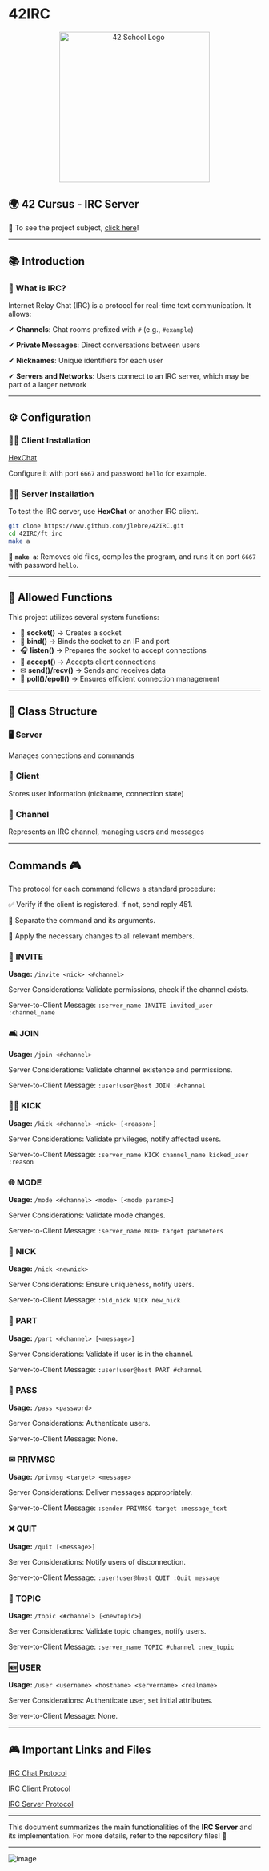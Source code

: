 # 42IRC

<p align="center">
  <img src="https://user-images.githubusercontent.com/94384240/170144677-24ff4d41-6e4a-491a-adfa-7dcf0eac630a.jpeg" alt="42 School Logo" width="300">
</p>

## 🌍 42 Cursus - IRC Server

📜 To see the project subject, [click here](https://github.com/jlebre/42IRC/blob/main/fr_irc.pdf)!

---

## 📚 Introduction

### 💬 What is IRC?
Internet Relay Chat (IRC) is a protocol for real-time text communication. It allows:

✔ **Channels**: Chat rooms prefixed with `#` (e.g., `#example`)

✔ **Private Messages**: Direct conversations between users

✔ **Nicknames**: Unique identifiers for each user

✔ **Servers and Networks**: Users connect to an IRC server, which may be part of a larger network

---

## ⚙️ Configuration

### 🧑‍🔧 Client Installation
[HexChat](https://hexchat.github.io/downloads.html)

Configure it with port `6667` and password `hello` for example.

### 🧑‍🔧 Server Installation
To test the IRC server, use **HexChat** or another IRC client.

```sh
git clone https://www.github.com/jlebre/42IRC.git
cd 42IRC/ft_irc
make a
```
📌 **`make a`**: Removes old files, compiles the program, and runs it on port `6667` with password `hello`.

---

## 📌 Allowed Functions
This project utilizes several system functions:

- 🤧 **socket()** → Creates a socket
- 📍 **bind()** → Binds the socket to an IP and port
- 🎧 **listen()** → Prepares the socket to accept connections
- 🤝 **accept()** → Accepts client connections
- ✉ **send()/recv()** → Sends and receives data
- 🚦 **poll()/epoll()** → Ensures efficient connection management

---

## 📌 Class Structure

### 🖥️ **Server**
Manages connections and commands

### 👤 **Client**
Stores user information (nickname, connection state)

### 🔹 **Channel**
Represents an IRC channel, managing users and messages

---

## Commands 🎮

The protocol for each command follows a standard procedure:

✅ Verify if the client is registered. If not, send reply 451.

📌 Separate the command and its arguments.

🔄 Apply the necessary changes to all relevant members.

### 🎫 INVITE
**Usage:** `/invite <nick> <#channel>`

Server Considerations: Validate permissions, check if the channel exists.

Server-to-Client Message: `:server_name INVITE invited_user :channel_name`

### 🛋 JOIN
**Usage:** `/join <#channel>`

Server Considerations: Validate channel existence and permissions.

Server-to-Client Message: `:user!user@host JOIN :#channel`

### 🧑‍🛠️ KICK
**Usage:** `/kick <#channel> <nick> [<reason>]`

Server Considerations: Validate privileges, notify affected users.

Server-to-Client Message: `:server_name KICK channel_name kicked_user :reason`

### 🌐 MODE
**Usage:** `/mode <#channel> <mode> [<mode params>]`

Server Considerations: Validate mode changes.

Server-to-Client Message: `:server_name MODE target parameters`

### 🔄 NICK
**Usage:** `/nick <newnick>`

Server Considerations: Ensure uniqueness, notify users.

Server-to-Client Message: `:old_nick NICK new_nick`

### 👣 PART
**Usage:** `/part <#channel> [<message>]`

Server Considerations: Validate if user is in the channel.

Server-to-Client Message: `:user!user@host PART #channel`

### 🔑 PASS
**Usage:** `/pass <password>`

Server Considerations: Authenticate users.

Server-to-Client Message: None.

### ✉ PRIVMSG
**Usage:** `/privmsg <target> <message>`

Server Considerations: Deliver messages appropriately.

Server-to-Client Message: `:sender PRIVMSG target :message_text`

### ❌ QUIT
**Usage:** `/quit [<message>]`

Server Considerations: Notify users of disconnection.

Server-to-Client Message: `:user!user@host QUIT :Quit message`

### 📝 TOPIC
**Usage:** `/topic <#channel> [<newtopic>]`

Server Considerations: Validate topic changes, notify users.

Server-to-Client Message: `:server_name TOPIC #channel :new_topic`

### 🆕 USER
**Usage:** `/user <username> <hostname> <servername> <realname>`

Server Considerations: Authenticate user, set initial attributes.

Server-to-Client Message: None.

---

## 🎮 Important Links and Files

[IRC Chat Protocol](https://datatracker.ietf.org/doc/html/rfc1459)

[IRC Client Protocol](https://datatracker.ietf.org/doc/html/rfc2812)

[IRC Server Protocol](https://datatracker.ietf.org/doc/html/rfc2813)

---

This document summarizes the main functionalities of the **IRC Server** and its implementation. For more details, refer to the repository files! 🚀

---

![image](https://github.com/user-attachments/assets/47c8da6b-23b0-42f2-8570-3f46049e627f)


